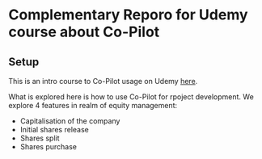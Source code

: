 # Complementary Reporo for Udemy course about Co-Pilot
## Setup
This is an intro course to Co-Pilot usage on Udemy [here](link).

What is explored here is how to use Co-Pilot for rpoject development.
We explore 4 features in realm of equity management:
- Capitalisation of the company
- Initial shares release
- Shares split
- Shares purchase
